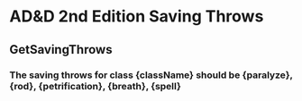 # AD&D 2nd Edition Saving Throws

## GetSavingThrows
### The saving throws for class {className} should be {paralyze}, {rod}, {petrification}, {breath}, {spell}